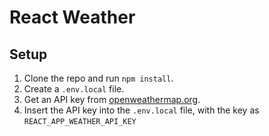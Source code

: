 # React Weather

## Setup

1. Clone the repo and run `npm install`.
2. Create a `.env.local` file.
3. Get an API key from [openweathermap.org](https://openweathermap.org).
4. Insert the API key into the `.env.local` file, with the key as `REACT_APP_WEATHER_API_KEY`
